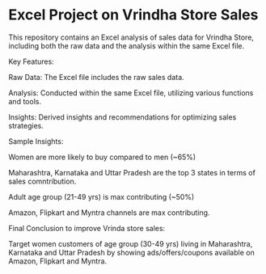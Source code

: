 # Excel Project on Vrindha Store Sales
This repository contains an Excel analysis of sales data for Vrindha Store, 
including both the raw data and the analysis within the same Excel file.

Key Features:

Raw Data: The Excel file includes the raw sales data.

Analysis: Conducted within the same Excel file, utilizing various functions and tools.

Insights: Derived insights and recommendations for optimizing sales strategies.

Sample Insights:

Women are more likely to buy compared to men (~65%)

Maharashtra, Karnataka and Uttar Pradesh are the top 3 states in terms of sales comntribution.

Adult age group (21-49 yrs) is max contributing (~50%)

Amazon, Flipkart and Myntra channels are max contributing.

Final Conclusion to improve Vrinda store sales:

Target women customers of age group (30-49 yrs) living in
Maharashtra, Karnataka and Uttar Pradesh by showing
ads/offers/coupons available on Amazon, Flipkart and Myntra.

